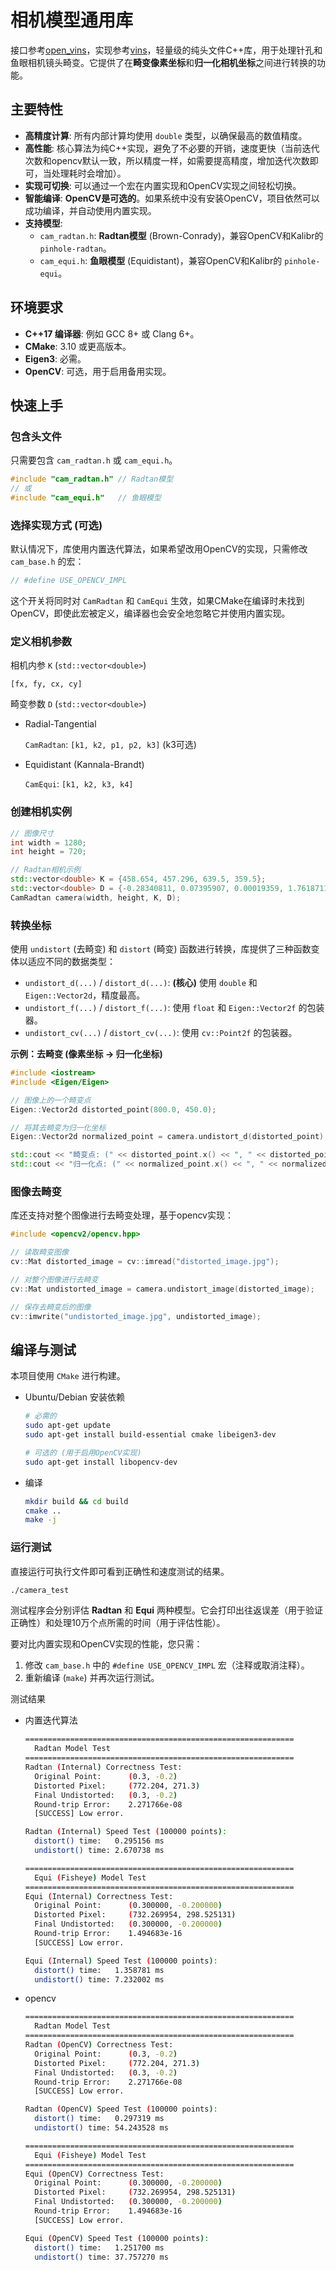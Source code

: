 # 相机模型通用库

接口参考[open_vins](https://github.com/rpng/open_vins/tree/master/ov_core/src/cam)，实现参考[vins](https://github.com/HKUST-Aerial-Robotics/VINS-Fusion)，轻量级的纯头文件C++库，用于处理针孔和鱼眼相机镜头畸变。它提供了在**畸变像素坐标**和**归一化相机坐标**之间进行转换的功能。

## 主要特性

- **高精度计算**: 所有内部计算均使用 `double` 类型，以确保最高的数值精度。
- **高性能**: 核心算法为纯C++实现，避免了不必要的开销，速度更快（当前迭代次数和opencv默认一致，所以精度一样，如需要提高精度，增加迭代次数即可，当处理耗时会增加）。
- **实现可切换**: 可以通过一个宏在内置实现和OpenCV实现之间轻松切换。
- **智能编译**: **OpenCV是可选的**。如果系统中没有安装OpenCV，项目依然可以成功编译，并自动使用内置实现。
- **支持模型**:
  - `cam_radtan.h`: **Radtan模型** (Brown-Conrady)，兼容OpenCV和Kalibr的 `pinhole-radtan`。
  - `cam_equi.h`: **鱼眼模型** (Equidistant)，兼容OpenCV和Kalibr的 `pinhole-equi`。

## 环境要求

- **C++17 编译器**: 例如 GCC 8+ 或 Clang 6+。
- **CMake**: 3.10 或更高版本。
- **Eigen3**: 必需。
- **OpenCV**: 可选，用于启用备用实现。

## 快速上手

### 包含头文件

只需要包含 `cam_radtan.h` 或 `cam_equi.h`。

```cpp
#include "cam_radtan.h" // Radtan模型
// 或
#include "cam_equi.h"   // 鱼眼模型
```

### 选择实现方式 (可选)

默认情况下，库使用内置迭代算法，如果希望改用OpenCV的实现，只需修改 `cam_base.h` 的宏：

```cpp
// #define USE_OPENCV_IMPL
```
这个开关将同时对 `CamRadtan` 和 `CamEqui` 生效，如果CMake在编译时未找到OpenCV，即使此宏被定义，编译器也会安全地忽略它并使用内置实现。

### 定义相机参数

相机内参 `K` (`std::vector<double>`)

 `[fx, fy, cx, cy]`

畸变参数 `D` (`std::vector<double>`)

- Radial-Tangential

    `CamRadtan`: `[k1, k2, p1, p2, k3]` (k3可选)

-  Equidistant (Kannala-Brandt)

    `CamEqui`: `[k1, k2, k3, k4]`

### 创建相机实例

```cpp
// 图像尺寸
int width = 1280;
int height = 720;

// Radtan相机示例
std::vector<double> K = {458.654, 457.296, 639.5, 359.5};
std::vector<double> D = {-0.28340811, 0.07395907, 0.00019359, 1.76187114e-05};
CamRadtan camera(width, height, K, D);
```

### 转换坐标

使用 `undistort` (去畸变) 和 `distort` (畸变) 函数进行转换，库提供了三种函数变体以适应不同的数据类型：

- `undistort_d(...)` / `distort_d(...)`: **(核心)** 使用 `double` 和 `Eigen::Vector2d`，精度最高。
- `undistort_f(...)` / `distort_f(...)`: 使用 `float` 和 `Eigen::Vector2f` 的包装器。
- `undistort_cv(...)` / `distort_cv(...)`: 使用 `cv::Point2f` 的包装器。

**示例：去畸变 (像素坐标 -> 归一化坐标)**

```cpp
#include <iostream>
#include <Eigen/Eigen>

// 图像上的一个畸变点
Eigen::Vector2d distorted_point(800.0, 450.0);

// 将其去畸变为归一化坐标
Eigen::Vector2d normalized_point = camera.undistort_d(distorted_point);

std::cout << "畸变点: (" << distorted_point.x() << ", " << distorted_point.y() << ")" << std::endl;
std::cout << "归一化点: (" << normalized_point.x() << ", " << normalized_point.y() << ")" << std::endl;
```

### 图像去畸变

库还支持对整个图像进行去畸变处理，基于opencv实现：

```cpp
#include <opencv2/opencv.hpp>

// 读取畸变图像
cv::Mat distorted_image = cv::imread("distorted_image.jpg");

// 对整个图像进行去畸变
cv::Mat undistorted_image = camera.undistort_image(distorted_image);

// 保存去畸变后的图像
cv::imwrite("undistorted_image.jpg", undistorted_image);
```

## 编译与测试

本项目使用 `CMake` 进行构建。

- Ubuntu/Debian 安装依赖

  ```bash
  # 必需的
  sudo apt-get update
  sudo apt-get install build-essential cmake libeigen3-dev

  # 可选的 (用于启用OpenCV实现)
  sudo apt-get install libopencv-dev
  ```

- 编译

  ```bash
  mkdir build && cd build
  cmake ..
  make -j
  ```

### 运行测试

直接运行可执行文件即可看到正确性和速度测试的结果。

```bash
./camera_test
```

测试程序会分别评估 **Radtan** 和 **Equi** 两种模型。它会打印出往返误差（用于验证正确性）和处理10万个点所需的时间（用于评估性能）。

要对比内置实现和OpenCV实现的性能，您只需：
1.  修改 `cam_base.h` 中的 `#define USE_OPENCV_IMPL` 宏（注释或取消注释）。
2.  重新编译 (`make`) 并再次运行测试。

测试结果

- 内置迭代算法

  ```bash
  ============================================================
    Radtan Model Test
  ============================================================
  Radtan (Internal) Correctness Test:
    Original Point:      (0.3, -0.2)
    Distorted Pixel:     (772.204, 271.3)
    Final Undistorted:   (0.3, -0.2)
    Round-trip Error:    2.271766e-08
    [SUCCESS] Low error.

  Radtan (Internal) Speed Test (100000 points):
    distort() time:   0.295156 ms
    undistort() time: 2.670738 ms

  ============================================================
    Equi (Fisheye) Model Test
  ============================================================
  Equi (Internal) Correctness Test:
    Original Point:      (0.300000, -0.200000)
    Distorted Pixel:     (732.269954, 298.525131)
    Final Undistorted:   (0.300000, -0.200000)
    Round-trip Error:    1.494683e-16
    [SUCCESS] Low error.

  Equi (Internal) Speed Test (100000 points):
    distort() time:   1.358781 ms
    undistort() time: 7.232002 ms
  ```

- opencv

  ```bash
  ============================================================
    Radtan Model Test
  ============================================================
  Radtan (OpenCV) Correctness Test:
    Original Point:      (0.3, -0.2)
    Distorted Pixel:     (772.204, 271.3)
    Final Undistorted:   (0.3, -0.2)
    Round-trip Error:    2.271766e-08
    [SUCCESS] Low error.

  Radtan (OpenCV) Speed Test (100000 points):
    distort() time:   0.297319 ms
    undistort() time: 54.243528 ms

  ============================================================
    Equi (Fisheye) Model Test
  ============================================================
  Equi (OpenCV) Correctness Test:
    Original Point:      (0.300000, -0.200000)
    Distorted Pixel:     (732.269954, 298.525131)
    Final Undistorted:   (0.300000, -0.200000)
    Round-trip Error:    1.494683e-16
    [SUCCESS] Low error.

  Equi (OpenCV) Speed Test (100000 points):
    distort() time:   1.251700 ms
    undistort() time: 37.757270 ms
  ```